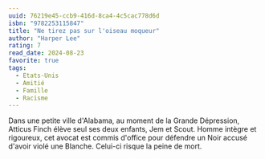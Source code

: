 ```yaml
---
uuid: 76219e45-ccb9-416d-8ca4-4c5cac778d6d
isbn: "9782253115847"
title: "Ne tirez pas sur l'oiseau moqueur"
author: "Harper Lee"
rating: 7
read_date: 2024-08-23
favorite: true
tags:
  - Etats-Unis
  - Amitié
  - Famille
  - Racisme
---
```


Dans une petite ville d'Alabama, au moment de la Grande Dépression, Atticus Finch élève seul ses deux enfants, Jem et Scout. Homme intègre et rigoureux, cet avocat est commis d'office pour défendre un Noir accusé d'avoir violé une Blanche. Celui-ci risque la peine de mort.
